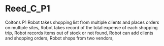 # Reed_C_P1
Coltons P1
Robot takes shopping list from multiple clients and places orders on multiple sites, 
Robot takes record of the total expense of each shopping trip, 
Robot records items out of stock or not found, 
Robot can add clients and shopping orders, 
Robot shops from two vendors, 
